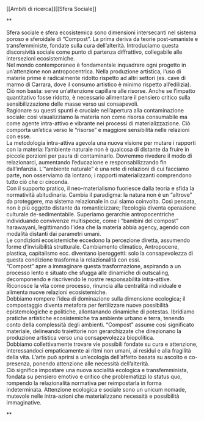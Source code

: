 
[[Ambiti di ricerca]][[Sfera Sociale]]

**

Sfera sociale e sfera ecosistemica sono dimensioni intersecanti nel sistema poroso e sferoidale di “Compost”. La prima deriva da teorie post-umaniste e transfemministe, fondate sulla cura dell’alterità. Introduciamo questa discorsività sociale come punto di partenza diffrattivo, collegabile alle intersezioni ecosistemiche.  
Nel mondo contemporaneo è fondamentale inquadrare ogni progetto in un’attenzione non antropocentrica. Nella produzione artistica, l’uso di materie prime è radicalmente ridotto rispetto ad altri settori (es. cave di marmo di Carrara, dove il consumo artistico è minimo rispetto all’edilizia). Ciò non basta: serve un’attenzione capillare alle risorse. Anche se l’impatto quantitativo fosse ridotto, è necessario alimentare il pensiero critico sulla sensibilizzazione delle masse verso usi consapevoli.  
Ragionare su questi spunti è cruciale nell’apertura alla contaminazione sociale: così visualizziamo la materia non come risorsa consumabile ma come agente intra-attivo e vibrante nei processi di materializzazione. Ciò comporta un’etica verso le “risorse” e maggiore sensibilità nelle relazioni con esse.  
La metodologia intra-attiva agevola una nuova visione per mutare i rapporti con la materia: l’ambiente naturale non è qualcosa di distante da fruire in piccole porzioni per paura di contaminarlo. Dovremmo rivedere il modo di relazionarci, aumentando l’educazione e responsabilizzando fin dall’infanzia. L’“ambiente naturale” è una rete di relazioni di cui facciamo parte, non osserviamo da lontano; i rapporti materializzanti comprendono tutto ciò che ci circonda.  
Con il supporto pratico, il neo-materialismo fuoriesce dalla teoria e sfida la normatività abitudinaria. Cambia il paradigma: la natura non è un “altrove” da proteggere, ma sistema relazionale in cui siamo coinvoltə. Così pensata, non è più oggetto distante da romanticizzare; l’ecologia diventa operazione culturale de-sedimentabile. Superiamo gerarchie antropocentriche individuando convivenze multispecie, come i “bambini del compost” harawayani, legittimando l’idea che la materia abbia agency, agendo con modalità distanti dai parametri umani.  
Le condizioni ecosistemiche eccedono la percezione diretta, assumendo forme d’invisibilità strutturale. Cambiamento climatico, Antropocene, plastica, capitalismo ecc. diventano iperoggetti: solo la consapevolezza di questa condizione trasforma la relazionalità con essi.  
“Compost” apre a immaginare questa trasformazione, aspirando a un processo lento e situato che sfugga alle dinamiche di outscaling, decomponendo e riscrivendo le nostre responsabilità intra-attive. Riconosce la vita come processo, rinuncia alla centralità individuale e alimenta nuove relazioni ecosistemiche.  
Dobbiamo rompere l’idea di dominazione sulla dimensione ecologica; il compostaggio diventa metafora per fertilizzare nuove possibilità epistemologiche e politiche, allontanando dinamiche di potestas. Ibridiamo pratiche artistiche ecosistemiche tra ambiente urbano e terra, tenendo conto della complessità degli ambienti. “Compost” assume così significato materiale, delineando traiettorie non gerarchizzate che direzionano la produzione artistica verso una consapevolezza biopolitica.  
Dobbiamo collettivamente trovare vie possibili fondate su cura e attenzione, interessandoci empaticamente ai ritmi non umani, ai residui e alla fragilità della vita. L’arte può aprirsi a un’ecologia dell’affetto basata su ascolto e co-presenza, ponendo attenzione alle necessità dell’alterità.  
Ciò significa impostare una nuova socialità ecologica e transfemminista, fondata su pensiero emotivo e critico che problematizzi lo status quo, rompendo la relazionalità normativa per reimpostarla in forma indeterminata. Attenzione ecologica e sociale sono un unicum nomade, mutevole nelle intra-azioni che materializzano necessità e possibilità immaginative.

**